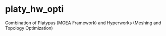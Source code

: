 # platy_hw_opti
Combination of Platypus (MOEA Framework) and Hyperworks (Meshing and Topology Optimization)
